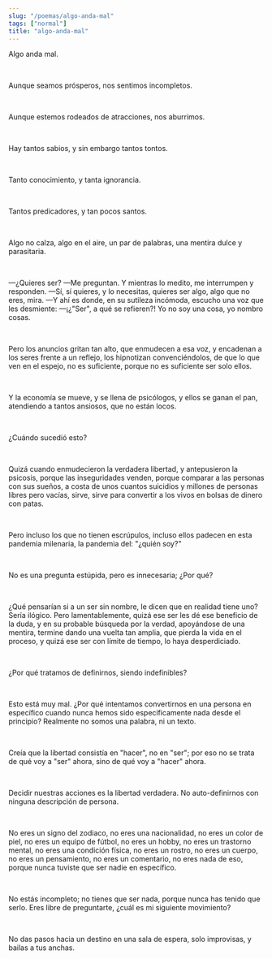 ```yaml
---
slug: "/poemas/algo-anda-mal"
tags: ["normal"]
title: "algo-anda-mal"
---
```

Algo anda mal.

&nbsp;

Aunque seamos prósperos, nos sentimos incompletos.

&nbsp;

Aunque estemos rodeados de atracciones, nos aburrimos.

&nbsp;

Hay tantos sabios, y sin embargo tantos tontos.

&nbsp;

Tanto conocimiento, y tanta ignorancia.

&nbsp;

Tantos predicadores, y tan pocos santos.

&nbsp;

Algo no calza, algo en el aire, un par de palabras, una mentira dulce y parasitaria.

&nbsp;

—¿Quieres ser? —Me preguntan. Y mientras lo medito, me interrumpen y responden. —Sí, sí quieres, y lo necesitas, quieres ser algo, algo que no eres, mira. —Y ahí es donde, en su sutileza incómoda, escucho una voz que les desmiente: —¡¿"Ser", a qué se refieren?! Yo no soy una cosa, yo nombro cosas.

&nbsp;

Pero los anuncios gritan tan alto, que enmudecen a esa voz, y encadenan a los seres frente a un reflejo, los hipnotizan convenciéndolos, de que lo que ven en el espejo, no es suficiente, porque no es suficiente ser solo ellos.

&nbsp;

Y la economía se mueve, y se llena de psicólogos, y ellos se ganan el pan, atendiendo a tantos ansiosos, que no están locos.

&nbsp;

¿Cuándo sucedió esto?

&nbsp;

Quizá cuando enmudecieron la verdadera libertad, y antepusieron la psicosis, porque las inseguridades venden, porque comparar a las personas con sus sueños, a costa de unos cuantos suicidios y millones de personas libres pero vacías, sirve, sirve para convertir a los vivos en bolsas de dinero con patas.

&nbsp;

Pero incluso los que no tienen escrúpulos, incluso ellos padecen en esta pandemia milenaria, la pandemia del: "¿quién soy?"

&nbsp;

No es una pregunta estúpida, pero es innecesaria; ¿Por qué?

&nbsp;

¿Qué pensarían si a un ser sin nombre, le dicen que en realidad tiene uno? Sería ilógico. Pero lamentablemente, quizá ese ser les dé ese beneficio de la duda, y en su probable búsqueda por la verdad, apoyándose de una mentira, termine dando una vuelta tan amplia, que pierda la vida en el proceso, y quizá ese ser con límite de tiempo, lo haya desperdiciado.

&nbsp;

¿Por qué tratamos de definirnos, siendo indefinibles?

&nbsp;

Esto está muy mal. ¿Por qué intentamos convertirnos en una persona en específico cuando nunca hemos sido específicamente nada desde el principio? Realmente no somos una palabra, ni un texto.

&nbsp;

Creía que la libertad consistía en "hacer", no en "ser"; por eso no se trata de qué voy a "ser" ahora, sino de qué voy a "hacer" ahora.

&nbsp;

Decidir nuestras acciones es la libertad verdadera. No auto-definirnos con ninguna descripción de persona.

&nbsp;

No eres un signo del zodiaco, no eres una nacionalidad, no eres un color de piel, no eres un equipo de fútbol, no eres un hobby, no eres un trastorno mental, no eres una condición física, no eres un rostro, no eres un cuerpo, no eres un pensamiento, no eres un comentario, no eres nada de eso, porque nunca tuviste que ser nadie en específico.

&nbsp;

No estás incompleto; no tienes que ser nada, porque nunca has tenido que serlo. Eres libre de preguntarte, ¿cuál es mi siguiente movimiento?

&nbsp;

No das pasos hacia un destino en una sala de espera, solo improvisas, y bailas a tus anchas.
